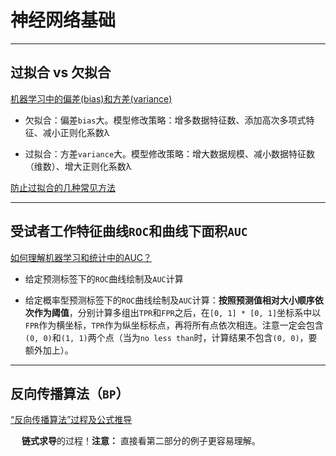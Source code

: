 # 神经网络基础

------------------

 ## 过拟合 vs 欠拟合

[机器学习中的偏差(bias)和方差(variance)](https://blog.csdn.net/mingtian715/article/details/53789487)

 - 欠拟合：偏差`bias`大。模型修改策略：增多数据特征数、添加高次多项式特征、减小正则化系数λ
 
 - 过拟合：方差`variance`大。模型修改策略：增大数据规模、减小数据特征数（维数）、增大正则化系数λ

[防止过拟合的几种常见方法](https://blog.csdn.net/kwame211/article/details/81670692)

------------------------

## 受试者工作特征曲线`ROC`和曲线下面积`AUC`

[如何理解机器学习和统计中的AUC？](https://www.zhihu.com/question/39840928)

 - 给定预测标签下的`ROC`曲线绘制及`AUC`计算
 
 - 给定概率型预测标签下的`ROC`曲线绘制及`AUC`计算：**按照预测值相对大小顺序依次作为阈值**，分别计算多组出`TPR`和`FPR`之后，在`[0, 1] * [0, 1]`坐标系中以`FPR`作为横坐标，`TPR`作为纵坐标标点，再将所有点依次相连。注意一定会包含`(0, 0)`和`(1, 1)`两个点（当为`no less than`时，计算结果不包含`(0, 0)`，要额外加上）。
 
----------------------

## 反向传播算法（`BP`）

[“反向传播算法”过程及公式推导](https://www.cnblogs.com/schips/p/12175872.html)

&emsp; **链式求导**的过程！**注意：** 直接看第二部分的例子更容易理解。


